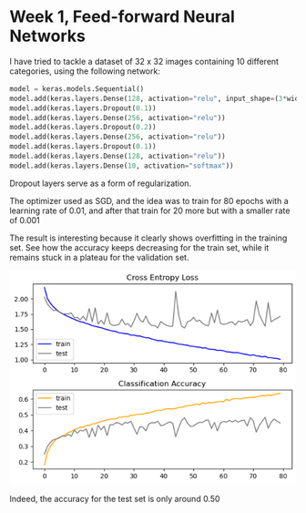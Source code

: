 # Week 1, Feed-forward Neural Networks

I have tried to tackle a dataset of 32 x 32 images containing 10 different categories, using the following network:

```python
model = keras.models.Sequential()
model.add(keras.layers.Dense(128, activation="relu", input_shape=(3*width*height, )))
model.add(keras.layers.Dropout(0.1))
model.add(keras.layers.Dense(256, activation="relu"))
model.add(keras.layers.Dropout(0.2))
model.add(keras.layers.Dense(256, activation="relu"))
model.add(keras.layers.Dropout(0.1))
model.add(keras.layers.Dense(128, activation="relu"))
model.add(keras.layers.Dense(10, activation="softmax"))
```

Dropout layers serve as a form of regularization.

The optimizer used as SGD, and the idea was to train for 80 epochs with a learning rate of 0.01, and after that train for 20 more but with a smaller rate of 0.001

The result is interesting because it clearly shows overfitting in the training set. See how the accuracy keeps decreasing for the train set, while it remains stuck in a plateau for the validation set. 

![](.\example_overfitting.png)

Indeed, the accuracy for the test set is only around 0.50